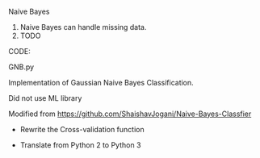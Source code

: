 ######

Naive Bayes



1. Naive Bayes can handle missing data.
2. TODO





CODE:

GNB.py

Implementation of Gaussian Naive Bayes Classification.

Did not use ML library

Modified from https://github.com/ShaishavJogani/Naive-Bayes-Classfier

- Rewrite the Cross-validation function

- Translate from Python 2 to Python 3